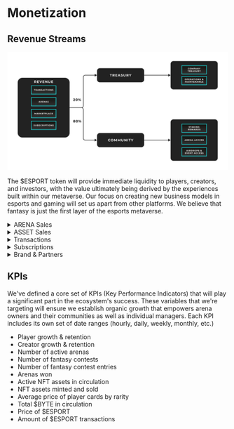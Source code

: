 # Monetization

## Revenue Streams

![](<../.gitbook/assets/Revenue Flow.png>)

The $ESPORT token will provide immediate liquidity to players, creators, and investors, with the value ultimately being derived by the experiences built within our metaverse. Our focus on creating new business models in esports and gaming will set us apart from other platforms. We believe that fantasy is just the first layer of the esports metaverse.

<details>

<summary>ARENA Sales</summary>

_50% locked-up for 6 months, then allocated to the Arena Pool_

Includes both ARENA Keys & ARENA Sales. Purchases inside and out of our marketplace.&#x20;

</details>

<details>

<summary>ASSET Sales</summary>

_50% locked-up for 6 months then allocated to the Treasury Reserve_

Sale of ASSETS developed by Esports One

* Player and Utility Cards
* Contest access Tokens
* Battle Passes
* Personalized avatars&#x20;
* Customization and cosmetics

</details>

<details>

<summary>Transactions</summary>

_50% to Staking Pool_ \
_50% to Platform Pool_

Esports One takes a 5% fee of all transactional volume using $ESPORT tokens. Governance mandates can set fee distribution.

* Marketplace purchases
* Arena & Asset Transactions
* Contest entry-fees
* Creator experiences

</details>

<details>

<summary>Subscriptions</summary>

_25% to Platform Pool to support growth of the token ecosystem_\
_50% to Community Pool_\
_25% to Staking Pool_

Multiple subscription models that include access to premium features.

* Stats Dashboards
* Enhanced Player Hubs
* OneBot Premium

</details>

<details>

<summary>Brand &#x26; Partners</summary>

_50% to Platform Pool_\
_50% to Partner Pool_

We will engage select brands to enable players with additional forms of engagement and opportunities for future monetization. These brands will have the chance to host their own contests, sponsor and even purchase outright their own ARENAS.

* Rewards would include promotional assets, $ESPORT tokens, and potentially their own individual token.
* Distribution would occur via fantasy participation, airdropped, battle passes or via our mission system.

</details>

## KPIs

We've defined a core set of KPIs (Key Performance Indicators) that will play a significant part in the ecosystem's success. These variables that we're targeting will ensure we establish organic growth that empowers arena owners and their communities as well as individual managers. Each KPI includes its own set of date ranges (hourly, daily, weekly, monthly, etc.)

* Player growth & retention
* Creator growth & retention
* Number of active arenas
* Number of fantasy contests
* Number of fantasy contest entries
* Arenas won
* Active NFT assets in circulation
* NFT assets minted and sold
* Average price of player cards by rarity
* Total $BYTE in circulation
* Price of $ESPORT
* Amount of $ESPORT transactions
